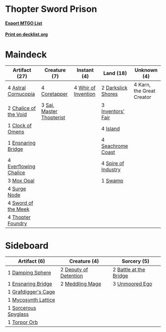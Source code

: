 # Thopter Sword Prison

#### [Export MTGO List](../collection/Thopter%20Sword%20Prison/Thopter%20Sword%20Prison.txt)
#### [Print on decklist.org](http://decklist.org/?deckmain=4%09Astral%20Cornucopia%0A2%09Chalice%20of%20the%20Void%0A1%09Clock%20of%20Omens%0A4%09Coretapper%0A2%09Darkslick%20Shores%0A1%09Ensnaring%20Bridge%0A4%09Everflowing%20Chalice%0A3%09Inventors'%20Fair%0A4%09Island%0A4%09Karn,%20the%20Great%20Creator%0A3%09Mox%20Opal%0A3%09Sai,%20Master%20Thopterist%0A4%09Seachrome%20Coast%0A4%09Spire%20of%20Industry%0A4%09Surge%20Node%0A1%09Swamp%0A4%09Sword%20of%20the%20Meek%0A4%09Thopter%20Foundry%0A4%09Whir%20of%20Invention&deckside=2%09Battle%20at%20the%20Bridge%0A1%09Damping%20Sphere%0A2%09Deputy%20of%20Detention%0A1%09Ensnaring%20Bridge%0A1%09Grafdigger's%20Cage%0A2%09Meddling%20Mage%0A1%09Mycosynth%20Lattice%0A1%09Sorcerous%20Spyglass%0A1%09Torpor%20Orb%0A3%09Unmoored%20Ego)
# Maindeck

|                                         Artifact (27)                                          |                                           Creature (7)                                            |                                         Instant (4)                                          |                                          Land (18)                                           |       Unknown (4)       |
|------------------------------------------------------------------------------------------------|---------------------------------------------------------------------------------------------------|----------------------------------------------------------------------------------------------|----------------------------------------------------------------------------------------------|-------------------------|
|4 [Astral Cornucopia](http://gatherer.wizards.com/Pages/Card/Details.aspx?multiverseid=378529)  |4 [Coretapper](http://gatherer.wizards.com/Pages/Card/Details.aspx?multiverseid=49016)             |4 [Whir of Invention](http://gatherer.wizards.com/Pages/Card/Details.aspx?multiverseid=423716)|2 [Darkslick Shores](http://gatherer.wizards.com/Pages/Card/Details.aspx?multiverseid=209400) |4 Karn, the Great Creator|
|2 [Chalice of the Void](http://gatherer.wizards.com/Pages/Card/Details.aspx?multiverseid=442211)|3 [Sai, Master Thopterist](http://gatherer.wizards.com/Pages/Card/Details.aspx?multiverseid=447205)|                                                                                              |3 [Inventors' Fair](http://gatherer.wizards.com/Pages/Card/Details.aspx?multiverseid=417820)  |                         |
|1 [Clock of Omens](http://gatherer.wizards.com/Pages/Card/Details.aspx?multiverseid=51129)      |                                                                                                   |                                                                                              |4 [Island](http://gatherer.wizards.com/Pages/Card/Details.aspx?multiverseid=439857)           |                         |
|1 [Ensnaring Bridge](http://gatherer.wizards.com/Pages/Card/Details.aspx?multiverseid=15866)    |                                                                                                   |                                                                                              |4 [Seachrome Coast](http://gatherer.wizards.com/Pages/Card/Details.aspx?multiverseid=209399)  |                         |
|4 [Everflowing Chalice](http://gatherer.wizards.com/Pages/Card/Details.aspx?multiverseid=220534)|                                                                                                   |                                                                                              |4 [Spire of Industry](http://gatherer.wizards.com/Pages/Card/Details.aspx?multiverseid=423851)|                         |
|3 [Mox Opal](http://gatherer.wizards.com/Pages/Card/Details.aspx?multiverseid=397719)           |                                                                                                   |                                                                                              |1 [Swamp](http://gatherer.wizards.com/Pages/Card/Details.aspx?multiverseid=439858)            |                         |
|4 [Surge Node](http://gatherer.wizards.com/Pages/Card/Details.aspx?multiverseid=194070)         |                                                                                                   |                                                                                              |                                                                                              |                         |
|4 [Sword of the Meek](http://gatherer.wizards.com/Pages/Card/Details.aspx?multiverseid=126215)  |                                                                                                   |                                                                                              |                                                                                              |                         |
|4 [Thopter Foundry](http://gatherer.wizards.com/Pages/Card/Details.aspx?multiverseid=183017)    |                                                                                                   |                                                                                              |                                                                                              |                         |


# Sideboard

|                                         Artifact (6)                                          |                                          Creature (4)                                          |                                           Sorcery (5)                                           |
|-----------------------------------------------------------------------------------------------|------------------------------------------------------------------------------------------------|-------------------------------------------------------------------------------------------------|
|1 [Damping Sphere](http://gatherer.wizards.com/Pages/Card/Details.aspx?multiverseid=443101)    |2 [Deputy of Detention](http://gatherer.wizards.com/Pages/Card/Details.aspx?multiverseid=457309)|2 [Battle at the Bridge](http://gatherer.wizards.com/Pages/Card/Details.aspx?multiverseid=423720)|
|1 [Ensnaring Bridge](http://gatherer.wizards.com/Pages/Card/Details.aspx?multiverseid=15866)   |2 [Meddling Mage](http://gatherer.wizards.com/Pages/Card/Details.aspx?multiverseid=179547)      |3 [Unmoored Ego](http://gatherer.wizards.com/Pages/Card/Details.aspx?multiverseid=452962)        |
|1 [Grafdigger's Cage](http://gatherer.wizards.com/Pages/Card/Details.aspx?multiverseid=278452) |                                                                                                |                                                                                                 |
|1 [Mycosynth Lattice](http://gatherer.wizards.com/Pages/Card/Details.aspx?multiverseid=446209) |                                                                                                |                                                                                                 |
|1 [Sorcerous Spyglass](http://gatherer.wizards.com/Pages/Card/Details.aspx?multiverseid=435407)|                                                                                                |                                                                                                 |
|1 [Torpor Orb](http://gatherer.wizards.com/Pages/Card/Details.aspx?multiverseid=233069)        |                                                                                                |                                                                                                 |

